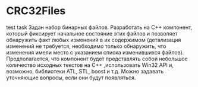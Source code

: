 # CRC32Files
test task
Задан набор бинарных файлов. Разработать на C++ компонент, который фиксирует начальное состояние этих файлов и позволяет обнаружить факт любых изменений в их содержимом (детализация изменений не требуется, необходимо только обнаружить, что изменения имели место с указанием списка изменившихся файлов). Предполагается, что компонент будет представлять собой небольшое количество исходных текстов на C++ ,использовать Win32 API и, возможно, библиотеки ATL, STL, boost и т.д. Можно задавать уточняющие вопросы, если они будут появляться.
